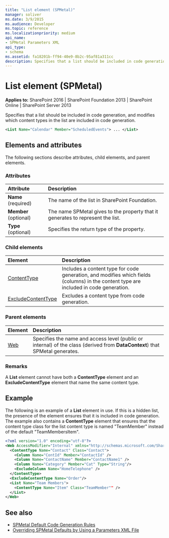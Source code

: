 ```yaml
---
title: "List element (SPMetal)"
manager: soliver
ms.date: 3/9/2015
ms.audience: Developer
ms.topic: reference
ms.localizationpriority: medium
api_name:
- SPMetal Parameters XML
api_type:
- schema
ms.assetid: fa18201b-ff94-40e9-8b2c-95af81a311cc
description: Specifies that a list should be included in code generation, and modifies which content types in the list are included in code generation.
---
```


# List element (SPMetal)

**Applies to:** SharePoint 2016 | SharePoint Foundation 2013 | SharePoint Online | SharePoint Server 2013

Specifies that a list should be included in code generation, and modifies which content types in the list are included in code generation.

```XML
<List Name="Calendar" Member="ScheduledEvents"> ... </List>
```

## Elements and attributes

The following sections describe attributes, child elements, and parent elements.

### Attributes

|**Attribute**|**Description**|
|:-----|:-----|
|**Name** (required)  <br/> |The name of the list in SharePoint Foundation.  <br/> |
|**Member** (optional)  <br/> |The name SPMetal gives to the property that it generates to represent the list.  <br/> |
|**Type** (optional)  <br/> |Specifies the return type of the property.  <br/> |

### Child elements

|**Element**|**Description**|
|:-----|:-----|
|[ContentType](contenttype-spmetal.md) <br/> |Includes a content type for code generation, and modifies which fields (columns) in the content type are included in code generation.  <br/> |
|[ExcludeContentType](excludecontenttype-spmetal.md) <br/> |Excludes a content type from code generation.  <br/> |

### Parent elements

|**Element**|**Description**|
|:-----|:-----|
|[Web](web-spmetal.md) <br/> |Specifies the name and access level (public or internal) of the class (derived from **DataContext**) that SPMetal generates.  <br/> |

### Remarks

A **List** element cannot have both a **ContentType** element and an **ExcludeContentType** element that name the same content type.

## Example

The following is an example of a **List** element in use. If this is a hidden list, the presence of the element ensures that it is included in code generation. The example also contains a **ContentType** element that ensures that the content type class for the list content type is named "TeamMember" instead of the default "TeamMembersItem".

```XML
<?xml version="1.0" encoding="utf-8"?>
<Web AccessModifier="Internal" xmlns="http://schemas.microsoft.com/SharePoint/2009/spmetal">
  <ContentType Name="Contact" Class="Contact">
    <Column Name="ContId" Member="ContactId" />
    <Column Name="ContactName" Member="ContactName1" />
    <Column Name="Category" Member="Cat" Type="String"/>
    <ExcludeColumn Name="HomeTelephone" />
  </ContentType>
  <ExcludeContentType Name="Order"/>
  <List Name="Team Members">
    <ContentType Name="Item" Class="TeamMember"" />
  </List>
</Web>

```

## See also

- [SPMetal Default Code Generation Rules](https://msdn.microsoft.com/library/873ac65e-425e-40f3-9ef6-753d3cda1436%28Office.15%29.aspx)
- [Overriding SPMetal Defaults by Using a Parameters XML File](https://msdn.microsoft.com/library/209359b2-bd46-47b6-837d-3c0c2005cb19%28Office.15%29.aspx)
